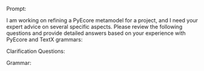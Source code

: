 Prompt:

I am working on refining a PyEcore metamodel for a project, and I need your expert advice on several specific aspects. Please review the following questions and provide detailed answers based on your experience with PyEcore and TextX grammars:


Clarification Questions:

Grammar:
